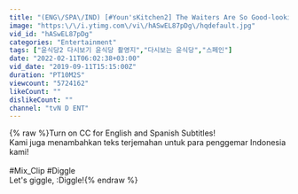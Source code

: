 ```yaml
---
title: "(ENG\/SPA\/IND) [#Youn'sKitchen2] The Waiters Are So Good-looking, I Wanna Come Every Day♥ | #Diggle"
image: "https:\/\/i.ytimg.com\/vi\/hASwEL87pDg\/hqdefault.jpg"
vid_id: "hASwEL87pDg"
categories: "Entertainment"
tags: ["윤식당2 다시보기 윤식당 촬영지","다시보는 윤식당","스페인"]
date: "2022-02-11T06:02:38+03:00"
vid_date: "2019-09-11T15:15:00Z"
duration: "PT10M2S"
viewcount: "5724162"
likeCount: ""
dislikeCount: ""
channel: "tvN D ENT"
---
```

{% raw %}Turn on CC for English and Spanish Subtitles!<br />Kami juga menambahkan teks terjemahan untuk para penggemar Indonesia kami!<br /><br />#Mix_Clip #Diggle<br />Let's giggle, :Diggle!{% endraw %}
